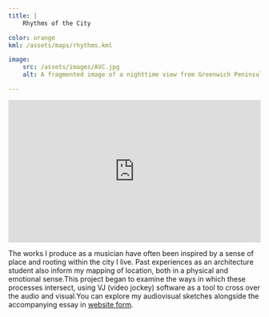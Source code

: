 ```yaml
---
title: | 
    Rhythms of the City

color: orange
kml: /assets/maps/rhythms.kml

image:
    src: /assets/images/AVC.jpg
    alt: A fragmented image of a nighttime view from Greenwich Peninsula to Canary Wharf

---
```


<div style="padding:56.25% 0 0 0;position:relative;"><iframe src="https://player.vimeo.com/video/850516266?h=fd0a08f887&title=0&byline=0&portrait=0" style="position:absolute;top:0;left:0;width:100%;height:100%;" frameborder="0" allow="autoplay; fullscreen; picture-in-picture" allowfullscreen></iframe></div><script src="https://player.vimeo.com/api/player.js"></script>

The works I produce as a musician have often been inspired by a sense of place and rooting within the city I live. Past experiences as an architecture student also inform my mapping of location, both in a physical and emotional sense.This project began to examine the ways in which these processes intersect, using VJ (video jockey) software as a tool to cross over the audio and visual.You can explore my audiovisual sketches alongside the accompanying essay in [website form][website].

[website]:https://monoworks.hotglue.me/rhythms "Rhythms"